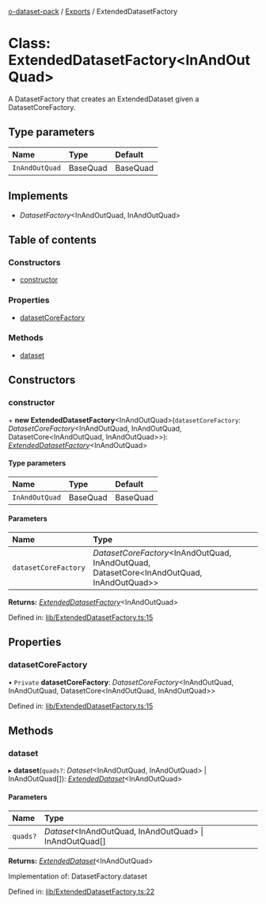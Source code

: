 [o-dataset-pack](../README.md) / [Exports](../modules.md) / ExtendedDatasetFactory

# Class: ExtendedDatasetFactory<InAndOutQuad\>

A DatasetFactory that creates an ExtendedDataset given a DatasetCoreFactory.

## Type parameters

| Name | Type | Default |
| :------ | :------ | :------ |
| `InAndOutQuad` | BaseQuad | BaseQuad |

## Implements

- *DatasetFactory*<InAndOutQuad, InAndOutQuad\>

## Table of contents

### Constructors

- [constructor](extendeddatasetfactory.md#constructor)

### Properties

- [datasetCoreFactory](extendeddatasetfactory.md#datasetcorefactory)

### Methods

- [dataset](extendeddatasetfactory.md#dataset)

## Constructors

### constructor

\+ **new ExtendedDatasetFactory**<InAndOutQuad\>(`datasetCoreFactory`: *DatasetCoreFactory*<InAndOutQuad, InAndOutQuad, DatasetCore<InAndOutQuad, InAndOutQuad\>\>): [*ExtendedDatasetFactory*](extendeddatasetfactory.md)<InAndOutQuad\>

#### Type parameters

| Name | Type | Default |
| :------ | :------ | :------ |
| `InAndOutQuad` | BaseQuad | BaseQuad |

#### Parameters

| Name | Type |
| :------ | :------ |
| `datasetCoreFactory` | *DatasetCoreFactory*<InAndOutQuad, InAndOutQuad, DatasetCore<InAndOutQuad, InAndOutQuad\>\> |

**Returns:** [*ExtendedDatasetFactory*](extendeddatasetfactory.md)<InAndOutQuad\>

Defined in: [lib/ExtendedDatasetFactory.ts:15](https://github.com/o-development/subscribable-dataset/blob/b0143d9/lib/ExtendedDatasetFactory.ts#L15)

## Properties

### datasetCoreFactory

• `Private` **datasetCoreFactory**: *DatasetCoreFactory*<InAndOutQuad, InAndOutQuad, DatasetCore<InAndOutQuad, InAndOutQuad\>\>

Defined in: [lib/ExtendedDatasetFactory.ts:15](https://github.com/o-development/subscribable-dataset/blob/b0143d9/lib/ExtendedDatasetFactory.ts#L15)

## Methods

### dataset

▸ **dataset**(`quads?`: *Dataset*<InAndOutQuad, InAndOutQuad\> \| InAndOutQuad[]): [*ExtendedDataset*](extendeddataset.md)<InAndOutQuad\>

#### Parameters

| Name | Type |
| :------ | :------ |
| `quads?` | *Dataset*<InAndOutQuad, InAndOutQuad\> \| InAndOutQuad[] |

**Returns:** [*ExtendedDataset*](extendeddataset.md)<InAndOutQuad\>

Implementation of: DatasetFactory.dataset

Defined in: [lib/ExtendedDatasetFactory.ts:22](https://github.com/o-development/subscribable-dataset/blob/b0143d9/lib/ExtendedDatasetFactory.ts#L22)

